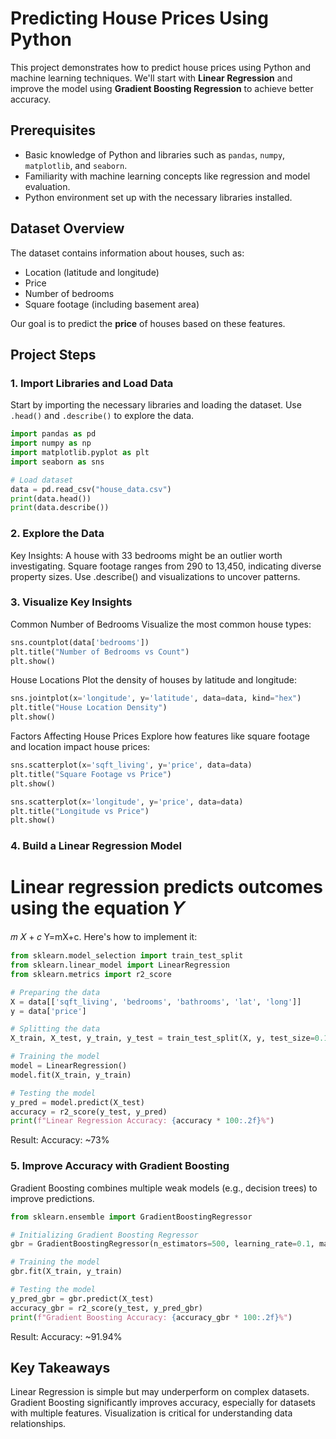 # Predicting House Prices Using Python

This project demonstrates how to predict house prices using Python and machine learning techniques. We'll start with **Linear Regression** and improve the model using **Gradient Boosting Regression** to achieve better accuracy.

## Prerequisites

- Basic knowledge of Python and libraries such as `pandas`, `numpy`, `matplotlib`, and `seaborn`.
- Familiarity with machine learning concepts like regression and model evaluation.
- Python environment set up with the necessary libraries installed.

## Dataset Overview

The dataset contains information about houses, such as:
- Location (latitude and longitude)
- Price
- Number of bedrooms
- Square footage (including basement area)

Our goal is to predict the **price** of houses based on these features.

## Project Steps

### 1. Import Libraries and Load Data

Start by importing the necessary libraries and loading the dataset. Use `.head()` and `.describe()` to explore the data.

```python
import pandas as pd
import numpy as np
import matplotlib.pyplot as plt
import seaborn as sns

# Load dataset
data = pd.read_csv("house_data.csv")
print(data.head())
print(data.describe())
```

### 2. Explore the Data
Key Insights:
A house with 33 bedrooms might be an outlier worth investigating.
Square footage ranges from 290 to 13,450, indicating diverse property sizes.
Use .describe() and visualizations to uncover patterns.

### 3. Visualize Key Insights
Common Number of Bedrooms
Visualize the most common house types:
```python
sns.countplot(data['bedrooms'])
plt.title("Number of Bedrooms vs Count")
plt.show()
```
House Locations
Plot the density of houses by latitude and longitude:
```python
sns.jointplot(x='longitude', y='latitude', data=data, kind="hex")
plt.title("House Location Density")
plt.show()
```

Factors Affecting House Prices
Explore how features like square footage and location impact house prices:
```python
sns.scatterplot(x='sqft_living', y='price', data=data)
plt.title("Square Footage vs Price")
plt.show()

sns.scatterplot(x='longitude', y='price', data=data)
plt.title("Longitude vs Price")
plt.show()
```
### 4. Build a Linear Regression Model
Linear regression predicts outcomes using the equation 
𝑌
=
𝑚
𝑋
+
𝑐
Y=mX+c. Here's how to implement it:
```python
from sklearn.model_selection import train_test_split
from sklearn.linear_model import LinearRegression
from sklearn.metrics import r2_score

# Preparing the data
X = data[['sqft_living', 'bedrooms', 'bathrooms', 'lat', 'long']]
y = data['price']

# Splitting the data
X_train, X_test, y_train, y_test = train_test_split(X, y, test_size=0.1, random_state=42)

# Training the model
model = LinearRegression()
model.fit(X_train, y_train)

# Testing the model
y_pred = model.predict(X_test)
accuracy = r2_score(y_test, y_pred)
print(f"Linear Regression Accuracy: {accuracy * 100:.2f}%")
```
Result:
Accuracy: ~73%

### 5. Improve Accuracy with Gradient Boosting
Gradient Boosting combines multiple weak models (e.g., decision trees) to improve predictions.
```python
from sklearn.ensemble import GradientBoostingRegressor

# Initializing Gradient Boosting Regressor
gbr = GradientBoostingRegressor(n_estimators=500, learning_rate=0.1, max_depth=5, random_state=42)

# Training the model
gbr.fit(X_train, y_train)

# Testing the model
y_pred_gbr = gbr.predict(X_test)
accuracy_gbr = r2_score(y_test, y_pred_gbr)
print(f"Gradient Boosting Accuracy: {accuracy_gbr * 100:.2f}%")
```
Result:
Accuracy: ~91.94%

## Key Takeaways
Linear Regression is simple but may underperform on complex datasets.
Gradient Boosting significantly improves accuracy, especially for datasets with multiple features.
Visualization is critical for understanding data relationships.
